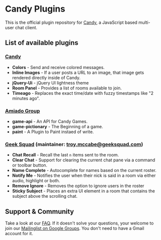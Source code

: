 # Candy Plugins

This is the official plugin repository for [Candy](http://amiadogroup.github.com/candy), a JavaScript based multi-user chat client.

## List of available plugins
### [Candy](http://candy-chat.github.com/candy)
* __Colors__ - Send and receive colored messages.
* __Inline Images__ - If a user posts a URL to an image, that image gets rendered directly inside of Candy.
* __jQuery-Ui__ - jQuery UI lightness theme
* __Room Panel__ - Provides a list of rooms available to join.
* __Timeago__ - Replaces the exact time/date with fuzzy timestamps like "2 minutes ago".

### [Amiado Group](http://www.amiadogroup.com)
* __game-api__ - An API for Candy Games.
* __game-pictionary__ - The Beginning of a game.
* __paint__ - A Plugin to Paint instaed of write.

### [Geek Squad](http://geeksquad.com) (maintainer: [troy.mccabe@geeksquad.com](mailto:troy.mccabe@geeksquad.com))
* __Chat Recall__ - Recall the last `n` items sent to the room.
* __Clear Chat__ - Support for clearing the current chat pane via a command or toolbar button.
* __Name Complete__ - Autocomplete for names based on the current roster.
* __Notify Me__ - Notifies the user when their nick is said in a room via either audio, highlight or both.
* __Remove Ignore__ - Removes the option to ignore users in the roster
* __Sticky Subject__ - Places an extra UI element in a room that contains the subject above the scrolling chat.

Support & Community
-------------------
Take a look at our [FAQ](https://github.com/candy-chat/candy/wiki/Frequently-Asked-Questions). If it doesn't solve your questions, your welcome to join our [Mailinglist on Google Groups](http://groups.google.com/group/candy-chat).
You don't need to have a Gmail account for it. 
